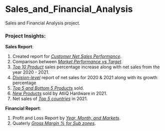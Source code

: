 # Sales_and_Financial_Analysis

Sales and Financial Analysis project.

### Project Insights:

**Sales Report**:

1. Created report for [_Customer Net Sales Performance_](https://github.com/HarikaReddyB/Sales_and_Financial_Analysis/blob/main/Customer%20Sales%20Performance.pdf).
2. Comparison between [_Market Performance vs Target_](https://github.com/HarikaReddyB/Sales_and_Financial_Analysis/blob/main/Market%20Performance%20vs%20Target.pdf).
3. [ _Top 10 Product_](https://github.com/HarikaReddyB/Sales_and_Financial_Analysis/blob/main/Top%2010%20Products.pdf) sales percentage increase along with net sales from the year 2020 - 2021.
4. [_Division-level_](https://github.com/HarikaReddyB/Sales_and_Financial_Analysis/blob/main/Division%20level%20Report.pdf) report of net sales for 2020 & 2021 along with its growth percentage 
5. [_Top 5 and Bottom 5 Products_](https://github.com/HarikaReddyB/Sales_and_Financial_Analysis/blob/main/Top%205%20%26%20Bottom%205%20products.pdf) sold.
6. [_New Products_](https://github.com/HarikaReddyB/Sales_and_Financial_Analysis/blob/main/New%20products%202021.pdf) sold by AtliQ Hardware in 2021.
7. Net sales of [_Top 5 countries_](https://github.com/HarikaReddyB/Sales_and_Financial_Analysis/blob/main/Top%205%20countries%202021.pdf) in 2021.

**Financial Report**:
1. Profit and Loss Report by [_Year, Month, and Markets_](https://github.com/HarikaReddyB/Sales_and_Financial_Analysis/blob/main/p%20%26%20L%20by%20year%2C%20month%20n%20Market.pdf).
2. Quaterly [_Gross Margin % for Sub zones_](https://github.com/HarikaReddyB/Sales_and_Financial_Analysis/blob/main/GM%25%20by%20sub%20zones.pdf).

